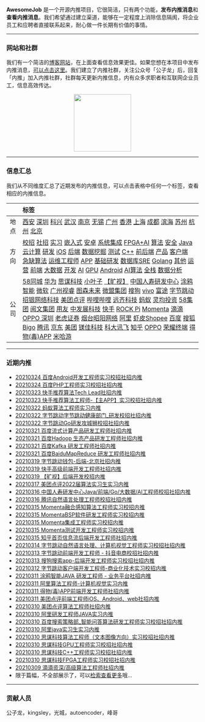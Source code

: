 
 

**AwesomeJob** 是一个开源内推项目，它很简洁，只有两个功能，**发布内推消息**和**查看内推消息**。我们希望通过建立渠道，能够在一定程度上消除信息隔阂，将企业员工和应聘者直接联系起来，耐心做一件长期有价值的事情。

---

### 网站和社群

我们有一个简洁的[博客网站](https://awesomejob.gitee.io/)，在上面查看信息效果更佳。如果您想在本项目中发布内推消息，[可以点击这里](https://wj.qq.com/s2/8043669/40c0)。我们建立了内推社群，关注公众号「公子龙」后，回复「内推」加入内推社群，社群每天更新内推信息，内有众多求职者和互联网企业员工，信息高效传达。

<div align=center><img src="https://img-blog.csdnimg.cn/20210306220847278.jpg?x-oss-process=type_ZmFuZ3poZW5naGVpdGk,shadow_10,text_aHR0cHM6Ly9ibG9nLmNzZG4ubmV0L0RvSmludGlhbg==,size_16,color_FFFFFF,t_70#pic_center" width="150"/></div>


--- 
### 信息汇总

我们从不同维度汇总了近期发布的内推信息，可以点击表格中任何一个标签，查看相应的内推信息。

||标签|
|:---:|:---|
|地点|[西安](https://awesomejob.gitee.io/tags/西安)  [深圳](https://awesomejob.gitee.io/tags/深圳)  [科兴](https://awesomejob.gitee.io/tags/科兴)  [武汉](https://awesomejob.gitee.io/tags/武汉)  [南京](https://awesomejob.gitee.io/tags/南京)  [无锡](https://awesomejob.gitee.io/tags/无锡)  [广州](https://awesomejob.gitee.io/tags/广州)  [香港](https://awesomejob.gitee.io/tags/香港)  [上海](https://awesomejob.gitee.io/tags/上海)  [成都](https://awesomejob.gitee.io/tags/成都)  [滨海](https://awesomejob.gitee.io/tags/滨海)  [苏州](https://awesomejob.gitee.io/tags/苏州)  [杭州](https://awesomejob.gitee.io/tags/杭州)  [北京](https://awesomejob.gitee.io/tags/北京)|
|方向|[校招](https://awesomejob.gitee.io/series/校招)  [社招](https://awesomejob.gitee.io/series/社招)  [实习](https://awesomejob.gitee.io/series/实习)	[嵌入式](https://awesomejob.gitee.io/categories/嵌入式)  [安卓](https://awesomejob.gitee.io/categories/安卓)  [系统集成](https://awesomejob.gitee.io/categories/系统集成)  [FPGA+AI](https://awesomejob.gitee.io/categories/fpga+ai)  [算法](https://awesomejob.gitee.io/categories/算法)  [安全](https://awesomejob.gitee.io/categories/安全)  [Java](https://awesomejob.gitee.io/categories/java)  [云计算](https://awesomejob.gitee.io/categories/云计算)  [研发](https://awesomejob.gitee.io/categories/研发)  [iOS](https://awesomejob.gitee.io/categories/ios)  [后端](https://awesomejob.gitee.io/categories/后端)  [数据挖掘](https://awesomejob.gitee.io/categories/数据挖掘)  [测试](https://awesomejob.gitee.io/categories/测试)  [C++](https://awesomejob.gitee.io/categories/c++)  [前后端](https://awesomejob.gitee.io/categories/前后端)  [产品](https://awesomejob.gitee.io/categories/产品)  [客户端](https://awesomejob.gitee.io/categories/客户端)  [急缺算法](https://awesomejob.gitee.io/categories/急缺算法)  [运维工程师](https://awesomejob.gitee.io/categories/运维工程师)  [APP](https://awesomejob.gitee.io/categories/app)  [基础研发](https://awesomejob.gitee.io/categories/基础研发)  [数据库SRE](https://awesomejob.gitee.io/categories/数据库sre)  [Golang](https://awesomejob.gitee.io/categories/golang)  [其他](https://awesomejob.gitee.io/categories/其他)  [运营](https://awesomejob.gitee.io/categories/运营)  [前端](https://awesomejob.gitee.io/categories/前端)  [大数据](https://awesomejob.gitee.io/categories/大数据)  [开发](https://awesomejob.gitee.io/categories/开发)  [AI](https://awesomejob.gitee.io/categories/ai)  [GPU](https://awesomejob.gitee.io/categories/gpu)  [Android](https://awesomejob.gitee.io/categories/android)  [AI算法](https://awesomejob.gitee.io/categories/ai算法)  [全栈](https://awesomejob.gitee.io/categories/全栈)  [数据分析](https://awesomejob.gitee.io/categories/数据分析)|
|公司|[58同城](https://awesomejob.gitee.io/tags/58同城)  [华为](https://awesomejob.gitee.io/tags/华为)  [思谋科技](https://awesomejob.gitee.io/tags/思谋科技)  [小叶子](https://awesomejob.gitee.io/tags/小叶子)  [【旷视】](https://awesomejob.gitee.io/tags/【旷视】)  [中国人寿研发中心](https://awesomejob.gitee.io/tags/中国人寿研发中心)  [涂鸦智能](https://awesomejob.gitee.io/tags/涂鸦智能)  [微软](https://awesomejob.gitee.io/tags/微软)  [广州视睿](https://awesomejob.gitee.io/tags/广州视睿)  [图森未来](https://awesomejob.gitee.io/tags/图森未来)  [微盟集团](https://awesomejob.gitee.io/tags/微盟集团)  [搜狗](https://awesomejob.gitee.io/tags/搜狗)  [vivo](https://awesomejob.gitee.io/tags/vivo)  [富途](https://awesomejob.gitee.io/tags/富途)  [字节跳动](https://awesomejob.gitee.io/tags/字节跳动)  [招银网络科技](https://awesomejob.gitee.io/tags/招银网络科技)  [美团点评](https://awesomejob.gitee.io/tags/美团点评)  [哔哩哔哩](https://awesomejob.gitee.io/tags/哔哩哔哩)  [远齐科技](https://awesomejob.gitee.io/tags/远齐科技)  [蚂蚁](https://awesomejob.gitee.io/tags/蚂蚁)  [灵均投资](https://awesomejob.gitee.io/tags/灵均投资)  [58集团](https://awesomejob.gitee.io/tags/58集团)  [阅文集团](https://awesomejob.gitee.io/tags/阅文集团)  [用友](https://awesomejob.gitee.io/tags/用友)  [中发展科技](https://awesomejob.gitee.io/tags/中发展科技)  [快手](https://awesomejob.gitee.io/tags/快手)  [ROCK Pi](https://awesomejob.gitee.io/tags/rock-pi)  [Momenta](https://awesomejob.gitee.io/tags/momenta)  [滴滴](https://awesomejob.gitee.io/tags/滴滴)  [OPPO 深圳](https://awesomejob.gitee.io/tags/oppo-深圳)  [老虎证券](https://awesomejob.gitee.io/tags/老虎证券)  [烟台昭阳网络](https://awesomejob.gitee.io/tags/烟台昭阳网络)  [阿里](https://awesomejob.gitee.io/tags/阿里)  [虾皮Shopee](https://awesomejob.gitee.io/tags/虾皮shopee)  [百度](https://awesomejob.gitee.io/tags/百度)  [搜狐](https://awesomejob.gitee.io/tags/搜狐)  [Bigo](https://awesomejob.gitee.io/tags/bigo)  [腾讯](https://awesomejob.gitee.io/tags/腾讯)  [京东](https://awesomejob.gitee.io/tags/京东)  [美团](https://awesomejob.gitee.io/tags/美团)  [镁佳科技](https://awesomejob.gitee.io/tags/镁佳科技)  [科大讯飞](https://awesomejob.gitee.io/tags/科大讯飞)  [知乎](https://awesomejob.gitee.io/tags/知乎)  [OPPO](https://awesomejob.gitee.io/tags/oppo)  [荣耀终端](https://awesomejob.gitee.io/tags/荣耀终端)  [得物(毒)APP](https://awesomejob.gitee.io/tags/得物(毒)app)  [米哈游](https://awesomejob.gitee.io/tags/米哈游)|
--- 

### 近期内推 
- [20210324  百度Android开发工程师实习校招社招内推](https://awesomejob.gitee.io/posts/jobs/job_145)
- [20210324  百度PHP工程师实习校招社招内推](https://awesomejob.gitee.io/posts/jobs/job_144)
- [20210323  快手推荐算法Tech Lead社招内推](https://awesomejob.gitee.io/posts/jobs/job_143)
- [20210323  快手推荐算法工程师-【主APP】实习校招社招内推](https://awesomejob.gitee.io/posts/jobs/job_142)
- [20210322  蚂蚁算法工程师实习内推](https://awesomejob.gitee.io/posts/jobs/job_141)
- [20210322  字节跳动字节跳动健康部门_研发校招社招内推](https://awesomejob.gitee.io/posts/jobs/job_140)
- [20210322  字节跳动Go研发攻城狮校招社招内推](https://awesomejob.gitee.io/posts/jobs/job_139)
- [20210321  百度流式计算产品研发工程师社招内推](https://awesomejob.gitee.io/posts/jobs/job_138)
- [20210321  百度Hadoop 生态产品研发工程师社招内推](https://awesomejob.gitee.io/posts/jobs/job_137)
- [20210321  百度Kafka 研发工程师社招内推](https://awesomejob.gitee.io/posts/jobs/job_136)
- [20210321  百度BaiduMapReduce 研发工程师社招内推](https://awesomejob.gitee.io/posts/jobs/job_135)
- [20210319  字节跳动钱包-后端-北京社招内推](https://awesomejob.gitee.io/posts/jobs/job_134)
- [20210319  快手高级前端开发工程师社招内推](https://awesomejob.gitee.io/posts/jobs/job_133)
- [20210319  【旷视】后端开发校招内推](https://awesomejob.gitee.io/posts/jobs/job_132)
- [20210317  美团点评2022届算法实习生实习内推](https://awesomejob.gitee.io/posts/jobs/job_131)
- [20210316  中国人寿研发中心Java/前端/Go/大数据/AI工程师校招社招内推](https://awesomejob.gitee.io/posts/jobs/job_130)
- [20210316  腾讯自然语言处理工程师校招社招内推](https://awesomejob.gitee.io/posts/jobs/job_129)
- [20210315  Momenta融合感知算法工程师实习校招内推](https://awesomejob.gitee.io/posts/jobs/job_128)
- [20210315  MomentaBSP软件研发工程师实习校招内推](https://awesomejob.gitee.io/posts/jobs/job_127)
- [20210315  Momenta集成工程师实习校招内推](https://awesomejob.gitee.io/posts/jobs/job_126)
- [20210315  Momenta测试开发工程师实习校招内推](https://awesomejob.gitee.io/posts/jobs/job_125)
- [20210315  知乎首页信息流后端开发工程师社招内推](https://awesomejob.gitee.io/posts/jobs/job_124)
- [20210314  字节跳动自然语言处理、计算机视觉工程师实习校招社招内推](https://awesomejob.gitee.io/posts/jobs/job_123)
- [20210313  字节跳动前端开发工程师 - 抖音电商校招社招内推](https://awesomejob.gitee.io/posts/jobs/job_122)
- [20210313  搜狗搜索app-后端开发工程师实习校招社招内推](https://awesomejob.gitee.io/posts/jobs/job_121)
- [20210312  字节跳动客户端开发工程师-商业化技术实习校招内推](https://awesomejob.gitee.io/posts/jobs/job_120)
- [20210311  涂鸦智能JAVA 研发工程师 - 业务平台社招内推](https://awesomejob.gitee.io/posts/jobs/job_119)
- [20210311  阿里算法工程师-计算机视觉实习内推](https://awesomejob.gitee.io/posts/jobs/job_118)
- [20210311  得物(毒)APP前端开发工程师社招内推](https://awesomejob.gitee.io/posts/jobs/job_117)
- [20210311  美团点评前端工程师iOS、Android、web社招内推](https://awesomejob.gitee.io/posts/jobs/job_116)
- [20210310  美团点评算法工程师社招内推](https://awesomejob.gitee.io/posts/jobs/job_115)
- [20210310  阿里研发工程师JAVA实习内推](https://awesomejob.gitee.io/posts/jobs/job_114)
- [20210310  百度搜索策略部_智能问答算法研发工程师实习校招社招内推](https://awesomejob.gitee.io/posts/jobs/job_113)
- [20210310  阿里java实习生实习内推](https://awesomejob.gitee.io/posts/jobs/job_112)
- [20210310  思谋科技算法工程师（文本图像方向）实习校招社招内推](https://awesomejob.gitee.io/posts/jobs/job_111)
- [20210310  思谋科技GPU工程师实习校招社招内推](https://awesomejob.gitee.io/posts/jobs/job_110)
- [20210310  思谋科技C++工程师实习校招社招内推](https://awesomejob.gitee.io/posts/jobs/job_109)
- [20210310  思谋科技FPGA工程师实习校招社招内推](https://awesomejob.gitee.io/posts/jobs/job_108)
- [20210309  滴滴资深/高级算法工程师社招内推](https://awesomejob.gitee.io/posts/jobs/job_107)
- 限于篇幅，不全部展示了，可以[检索查看更多](https://awesomejob.gitee.io/)哦...
--- 
### 贡献人员
公子龙，kingsley，光城，autoencoder，峰哥